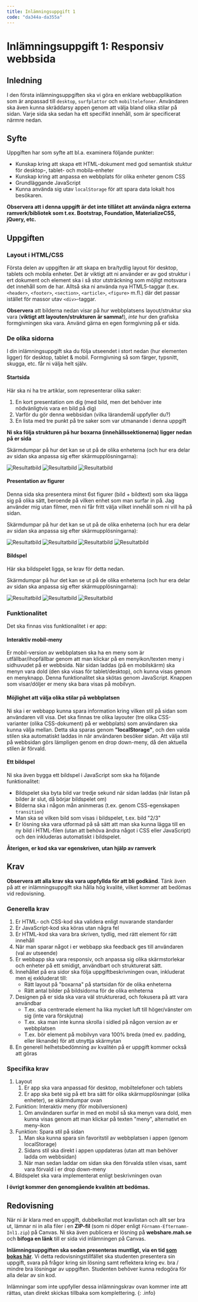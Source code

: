 ```yaml
---
title: Inlämningsuppgift 1
code: "da344a-da355a"
---
```

# Inlämningsuppgift 1: Responsiv webbsida

## Inledning

I den första inlämningsuppgiften ska vi göra en enklare webbapplikation som är anpassad till `desktop`, `surfplattor` och `mobiltelefoner`. Användaren ska även kunna skräddarsy appen genom att välja bland olika stilar på sidan. Varje sida ska sedan ha ett specifikt innehåll, som är specificerat närmre nedan.

## Syfte

Uppgiften har som syfte att bl.a. examinera följande punkter:

*   Kunskap kring att skapa ett HTML-dokument med god semantisk stuktur för desktop-, tablet- och mobila-enheter
*   Kunskap kring att anpassa en webbplats för olika enheter genom CSS
*   Grundläggande JavaScript
*   Kunna använda sig utav `localStorage` för att spara data lokalt hos besökaren.

**Observera att i denna uppgift är det inte tillåtet att använda några externa ramverk/bibliotek som t.ex. Bootstrap, Foundation, MaterializeCSS, jQuery, etc.**

## Uppgiften

### Layout i HTML/CSS

Första delen av uppgiften är att skapa en bra/tydlig layout för desktop, tablets och mobila enheter. Det är viktigt att ni använder er av god struktur i ert dokument och element ska i så stor utsträckning som möjligt motsvara det innehåll som de har. Alltså ska ni använda nya HTML5-taggar (t.ex. `<header>`, `<footer>`, `<section>`, `<article>`, `<figure>` m.fl.) där det passar istället för massor utav `<div>`-taggar.

**Observera** att bilderna nedan visar på *hur* webbplatsens layout/struktur ska vara (**viktigt att layouten/strukturen är samma!**), *inte* hur den grafiska formgivningen ska vara. Använd gärna en egen formgivning på er sida.

### De olika sidorna

I din inlämningsuppgift ska du följa utseendet i stort nedan (hur elementen ligger) för desktop, tablet & mobil. Formgivning så som färger, typsnitt, skugga, etc. får ni välja helt själv.

#### Startsida

Här ska ni ha tre artiklar, som representerar olika saker:

1. En kort presentation om dig (med bild, men det behöver inte nödvänligtvis vara en bild på dig)
2. Varför du gör denna webbsidan (vilka lärandemål uppfyller du?)
3. En lista med tre punkt på tre saker som var utmanande i denna uppgift

**Ni ska följa strukturen på hur boxarna (innehållssektionerna) ligger nedan på er sida**

Skärmdumpar på hur det kan se ut på de olika enheterna (och hur era delar av sidan ska anpassa sig efter skärmupplösningarna):

![Resultatbild](images/desktop1.png)
![Resultatbild](images/tablet1.png)
![Resultatbild](images/mobile1.png)

#### Presentation av figurer

Denna sida ska presentera minst 6st figurer (bild + bildtext) som ska lägga sig på olika sätt, beroende på vilken enhet som man surfar in på. Jag använder mig utan filmer, men ni får fritt välja vilket innehåll som ni vill ha på sidan.

Skärmdumpar på hur det kan se ut på de olika enheterna (och hur era delar av sidan ska anpassa sig efter skärmupplösningarna):

![Resultatbild](images/desktop2.png)
![Resultatbild](images/tablet2.png)
![Resultatbild](images/mobile2.png)
![Resultatbild](images/mobile2b.png)

#### Bildspel

Här ska bildspelet ligga, se krav för detta nedan.

Skärmdumpar på hur det kan se ut på de olika enheterna (och hur era delar av sidan ska anpassa sig efter skärmupplösningarna):

![Resultatbild](images/desktop3.png)
![Resultatbild](images/tablet3.png)
![Resultatbild](images/mobile3.png)

### Funktionalitet

Det ska finnas viss funktionalitet i er app:

#### Interaktiv mobil-meny

Er mobil-version av webbplatsen ska ha en meny som är utfällbar/ihopfällbar genom att man klickar på en menyikon/texten meny i sidhuvudet på er webbsida. När sidan laddas (på en mobilskärm) ska menyn vara dold (den ska visas för tablet/desktop), och kunna visas genom en menyknapp. Denna funktionalitet ska skötas genom JavaScript. Knappen som visar/döljer er meny ska bara visas på mobilvyn.

#### Möjlighet att välja olika stilar på webbplatsen

Ni ska i er webbapp kunna spara information kring vilken stil på sidan som användaren vill visa. Det ska finnas tre olika layouter (tre olika CSS-varianter (olika CSS-dokument) på er webbplats) som användaren ska kunna välja mellan. Detta ska sparas genom **"localStorage"**, och den valda stilen ska automatiskt laddas in när användaren besöker sidan. Att välja stil på webbsidan görs lämpligen genom en drop down-meny, då den aktuella stilen är förvald.

#### Ett bildspel

Ni ska även bygga ett bildspel i JavaScript som ska ha följande funktionalitet:

*   Bildspelet ska byta bild var tredje sekund när sidan laddas (när listan på bilder är slut, då börjar bildspelet om)
*   Bilderna ska i någon mån aninmeras (t.ex. genom CSS-egenskapen `transition`)
*   Man ska se vilken bild som visas i bildspelet, t.ex. bild "2/3"
*   Er lösning ska vara utformad på så sätt att man ska kunna lägga till en ny bild i HTML-filen (utan att behöva ändra något i CSS eller JavaScript) och den inkluderas automatiskt i bildspelet.

**Återigen, er kod ska var egenskriven, utan hjälp av ramverk**

## Krav

**Observera att alla krav ska vara uppfyllda för att bli godkänd**. Tänk även på att er inlämningsuppgift ska hålla hög kvalité, vilket kommer att bedömas vid redovisning.

### Generella krav

1. Er HTML- och CSS-kod ska validera enligt nuvarande standarder
2. Er JavaScript-kod ska köras utan några fel
3. Er HTML-kod ska vara bra skriven, tydlig, med rätt element för rätt innehåll
4. När man sparar något i er webbapp ska feedback ges till användaren (val av utseende)
5. Er webbapp ska vara responsiv, och anpassa sig olika skärmstorlekar och enheter på ett smidigt, användbart och strukturerat sätt.
6. Innehållet på era sidor ska följa uppgiftbeskrivningen ovan, inkluderat men ej exkluderat till:
    - Rätt layout på "boxarna" på startsidan för de olika enheterna
    - Rätt antal bilder på bildsidorna för de olika enheterna
7. Designen på er sida ska vara väl strukturerad, och fokusera på att vara användbar
    - T.ex. ska centrerade element ha lika mycket luft till höger/vänster om sig (inte vara förskjutna)
    - T.ex. ska man inte kunna skrolla i sidled på någon version av er webbplatsen
    - T.ex. bör element på mobilvyn vara 100% breda (med ev. padding, eller liknande) för att utnyttja skärmytan
8. En generell helhetsbedömning av kvalitén på er uppgift kommer också att göras

### Specifika krav

1.  Layout
    1.  Er app ska vara anpassad för desktop, mobiltelefoner och tablets
    2.  Er app ska beté sig på ett bra sätt för olika skärmupplösningar (olika enheter), se skärmdumpar ovan
2.  Funktion: Interaktiv meny (för mobilversionen)
    1.  Om användaren surfar in med en mobil så ska menyn vara dold, men kunna visas genom att man klickar på texten "meny", alternativt en meny-ikon
3.  Funktion: Spara stil på sidan
    1.  Man ska kunna spara sin favoritstil av webbplatsen i appen (genom localStorage)
    2.  Sidans stil ska direkt i appen uppdateras (utan att man behöver ladda om webbsidan)
	3.  När man sedan laddar om sidan ska den förvalda stilen visas, samt vara förvald i er drop down-meny
4.  Bildspelet ska vara implementerat enligt beskrivningen ovan

**I övrigt kommer den genomgående kvalitén att bedömas.**

## Redovisning

När ni är klara med en uppgift, dubbelkollat mot kravlistan och allt ser bra ut, lämnar ni in alla filer i en **ZIP-fil** (som ni döper enligt `Förnamn-Efternamn-Inl1.zip`) på Canvas. Ni ska även publicera er lösning på **webshare.mah.se** och **bifoga en länk** till er sida vid inlämningen på Canvas.

**Inlämningsuppgiften ska sedan presenteras muntligt, via en tid [som bokas här](https://doodle.com/poll/mgntrmwakvht7qx6)**. Vi detta redovisningstillfället ska studenten presentera sin uppgift, svara på frågor kring sin lösning samt reflektera kring ev. bra / mindre bra lösningar av uppgiften. Studenten behöver kunna redogöra för alla delar av sin kod.

Inlämningar som inte uppfyller dessa inlämningskrav ovan kommer inte att rättas, utan direkt skickas tillbaka som komplettering.
{: .info}

